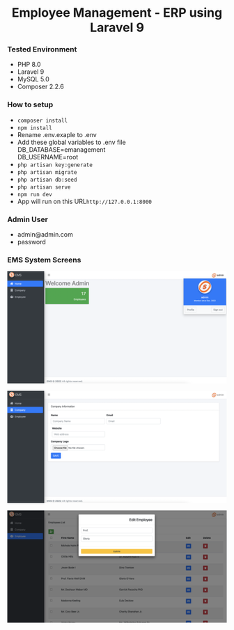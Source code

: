 <h1><center><b>Employee Management - ERP  using Laravel 9</b></center></h1>

<h3>Tested Environment</h3>
<ul type="disc">
    <li>PHP 8.0</li>
    <li>Laravel 9</li>
    <li>MySQL 5.0</li>
    <li>Composer 2.2.6</li>
</ul>

<h3>How to setup</h3>
<ul type="disc">
    <li><code>composer install</code></li>
    <li><code>npm install</code></li>
    <li>Rename .env.exaple to .env</li>
    <li>Add these global variables to .env file</li>
        DB_DATABASE=emanagement<br>
        DB_USERNAME=root<br>
    <li><code>php artisan key:generate</code></li>
    <li><code>php artisan migrate</code></li>
    <li><code>php artisan db:seed</code></li>
    <li><code>php artisan serve</code></li>
    <li><code>npm run dev</code></li>
    <li>App will run on this URL<code>http://127.0.0.1:8000</code></li>
</ul>

<h3>Admin User</h3>
<ul>
    <li>admin@admin.com</li>
    <li>password</li>
</ul>

<h3>EMS System Screens</h3>

![image description](https://github.com/daskon/ems-app/blob/main/public/img/dashboard.png)

![image description](https://github.com/daskon/ems-app/blob/main/public/img/companyinfo.png)

![image description](https://github.com/daskon/ems-app/blob/main/public/img/employeelist.png)